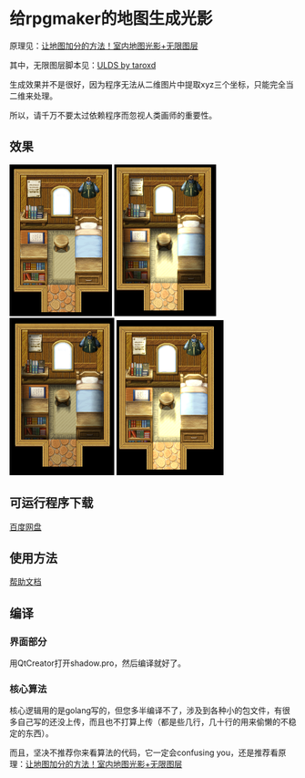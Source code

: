 # 给rpgmaker的地图生成光影

原理见：[让地图加分的方法！室内地图光影+无限图层](http://rm.66rpg.com/thread-388527-1-1.html)

其中，无限图层脚本见：[ULDS by taroxd](http://rm.66rpg.com/thread-367901-1-1.html)

生成效果并不是很好，因为程序无法从二维图片中提取xyz三个坐标，只能完全当二维来处理。

所以，请千万不要太过依赖程序而忽视人类画师的重要性。

## 效果

![原图](https://raw.githubusercontent.com/garfeng/shadow/master/examples/originMap.png) ![光+影](https://raw.githubusercontent.com/garfeng/shadow/master/examples/shadowAndLight.png) ![影](https://raw.githubusercontent.com/garfeng/shadow/master/examples/onlyWithShadow.png) ![光](https://raw.githubusercontent.com/garfeng/shadow/master/examples/onlyWithLight.png)


## 可运行程序下载

[百度网盘](http://pan.baidu.com/s/1i5deUwP)

## 使用方法

[帮助文档](http://garfeng.github.io/2016-06-19/Auto-Shadow/)

## 编译

### 界面部分

用QtCreator打开shadow.pro，然后编译就好了。

### 核心算法

核心逻辑用的是golang写的，但您多半编译不了，涉及到各种小的包文件，有很多自己写的还没上传，而且也不打算上传（都是些几行，几十行的用来偷懒的不稳定的东西）。

而且，坚决不推荐你来看算法的代码，它一定会confusing you，还是推荐看原理：[让地图加分的方法！室内地图光影+无限图层](http://rm.66rpg.com/thread-388527-1-1.html)
